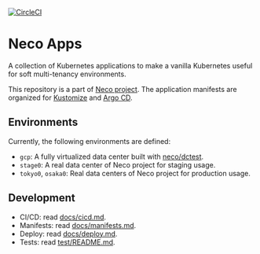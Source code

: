 [![CircleCI](https://circleci.com/gh/cybozu-go/neco-apps.svg?style=svg)](https://circleci.com/gh/cybozu-go/neco-apps)

Neco Apps
=========

A collection of Kubernetes applications to make a vanilla Kubernetes useful for soft multi-tenancy environments.

This repository is a part of [Neco project](https://github.com/cybozu-go/neco/).
The application manifests are organized for [Kustomize](https://github.com/kubernetes-sigs/kustomize) and [Argo CD](https://argoproj.github.io/argo-cd/).

Environments
------------

Currently, the following environments are defined:

- `gcp`: A fully virtualized data center built with [neco/dctest](https://github.com/cybozu-go/neco/tree/main/dctest).
- `stage0`: A real data center of Neco project for staging usage.
- `tokyo0`, `osaka0`: Real data centers of Neco project for production usage.

Development
-----------

- CI/CD: read [docs/cicd.md](docs/cicd.md).
- Manifests: read [docs/manifests.md](docs/manifests.md).
- Deploy: read [docs/deploy.md](docs/deploy.md).
- Tests: read [test/README.md](test/README.md).

